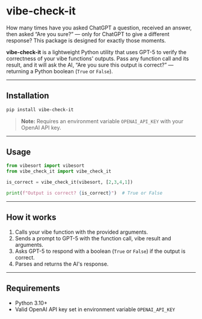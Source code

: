 # vibe-check-it

How many times have you asked ChatGPT a question, received an answer, then asked “Are you sure?” — only for ChatGPT to give a different response? This package is designed for exactly those moments.

**vibe-check-it** is a lightweight Python utility that uses GPT-5 to verify the correctness of your vibe functions' outputs. Pass any function call and its result, and it will ask the AI, “Are you sure this output is correct?” — returning a Python boolean (`True` or `False`).


---

## Installation

```bash
pip install vibe-check-it
```

> **Note:** Requires an environment variable `OPENAI_API_KEY` with your OpenAI API key.

---

## Usage

```python
from vibesort import vibesort
from vibe_check_it import vibe_check_it

is_correct = vibe_check_it(vibesort, [2,3,4,1])

print(f"Output is correct? {is_correct}")  # True or False
```

---

## How it works

1. Calls your vibe function with the provided arguments.
2. Sends a prompt to GPT-5 with the function call, vibe result and arguments.
3. Asks GPT-5 to respond with a boolean (`True` or `False`) if the output is correct.
4. Parses and returns the AI's response.

---

## Requirements

* Python 3.10+
* Valid OpenAI API key set in environment variable `OPENAI_API_KEY`

